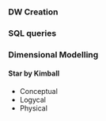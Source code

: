 ### DW Creation

### SQL queries

### Dimensional Modelling 

#### Star by Kimball

* Conceptual
* Logycal
* Physical




